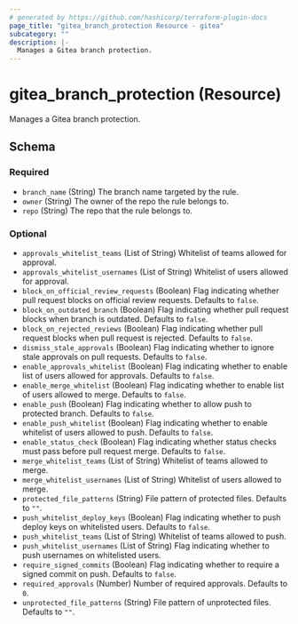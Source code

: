 ```yaml
---
# generated by https://github.com/hashicorp/terraform-plugin-docs
page_title: "gitea_branch_protection Resource - gitea"
subcategory: ""
description: |-
  Manages a Gitea branch protection.
---
```


# gitea_branch_protection (Resource)

Manages a Gitea branch protection.



<!-- schema generated by tfplugindocs -->
## Schema

### Required

- `branch_name` (String) The branch name targeted by the rule.
- `owner` (String) The owner of the repo the rule belongs to.
- `repo` (String) The repo that the rule belongs to.

### Optional

- `approvals_whitelist_teams` (List of String) Whitelist of teams allowed for approval.
- `approvals_whitelist_usernames` (List of String) Whitelist of users allowed for approval.
- `block_on_official_review_requests` (Boolean) Flag indicating whether pull request blocks on official review requests. Defaults to `false`.
- `block_on_outdated_branch` (Boolean) Flag indicating whether pull request blocks when branch is outdated. Defaults to `false`.
- `block_on_rejected_reviews` (Boolean) Flag indicating whether pull request blocks when pull request is rejected. Defaults to `false`.
- `dismiss_stale_approvals` (Boolean) Flag indicating whether to ignore stale approvals on pull requests. Defaults to `false`.
- `enable_approvals_whitelist` (Boolean) Flag indicating whether to enable list of users allowed for approvals. Defaults to `false`.
- `enable_merge_whitelist` (Boolean) Flag indicating whether to enable list of users allowed to merge. Defaults to `false`.
- `enable_push` (Boolean) Flag indicating whether to allow push to protected branch. Defaults to `false`.
- `enable_push_whitelist` (Boolean) Flag indicating whether to enable whitelist of users allowed to push. Defaults to `false`.
- `enable_status_check` (Boolean) Flag indicating whether status checks must pass before pull request merge. Defaults to `false`.
- `merge_whitelist_teams` (List of String) Whitelist of teams allowed to merge.
- `merge_whitelist_usernames` (List of String) Whitelist of users allowed to merge.
- `protected_file_patterns` (String) File pattern of protected files. Defaults to `""`.
- `push_whitelist_deploy_keys` (Boolean) Flag indicating whether to push deploy keys on whitelisted users. Defaults to `false`.
- `push_whitelist_teams` (List of String) Whitelist of teams allowed to push.
- `push_whitelist_usernames` (List of String) Flag indicating whether to push usernames on whitelisted users.
- `require_signed_commits` (Boolean) Flag indicating whether to require a signed commit on push. Defaults to `false`.
- `required_approvals` (Number) Number of required approvals. Defaults to `0`.
- `unprotected_file_patterns` (String) File pattern of unprotected files. Defaults to `""`.


